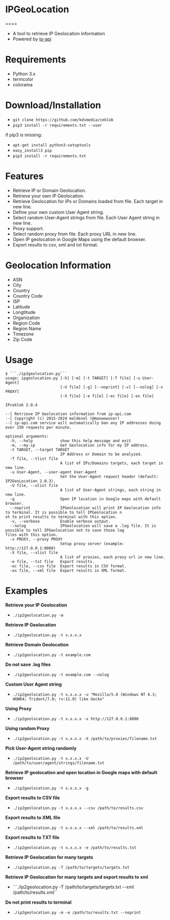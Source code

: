 # IPGeoLocation
====
* A tool to retrieve IP Geolocation information
* Powered by [ip-api](http://ip-api.com/docs/)


Requirements
=====
* Python 3.x
* termcolor
* colorama


Download/Installation
====
* ```git clone https://github.com/kdsmedia/ceklok```
* ```pip3 install -r requirements.txt --user```

if pip3 is missing:
* ```apt-get install python3-setuptools```
* ```easy_install3 pip```
* ```pip3 install -r requirements.txt```


Features
====
* Retrieve IP or Domain Geolocation.
* Retrieve your own IP Geolocation.
* Retrieve Geolocation for IPs or Domains loaded from file. Each target in new line.
* Define your own custom User Agent string.
* Select random User-Agent strings from file. Each User Agent string in new line.
* Proxy support.
* Select random proxy from file. Each proxy URL in new line.
* Open IP geolocation in Google Maps using the default browser.
* Export results to csv, xml and txt format.


Geolocation Information
====
* ASN
* City
* Country
* Country Code
* ISP
* Latitude
* Longtitude
* Organization
* Region Code
* Region Name
* Timezone
* Zip Code


Usage
====
```
$ ```./ip2geolocation.py```
usage: ipgeolocation.py [-h] [-m] [-t TARGET] [-T file] [-u User-Agent]
                        [-U file] [-g] [--noprint] [-v] [--nolog] [-x PROXY]
                        [-X file] [-e file] [-ec file] [-ex file]

IPceklok 2.0.4

--[ Retrieve IP Geolocation information from ip-api.com
--[ Copyright (c) 2015-2024 maldevel (@maxwowuser)
--[ ip-api.com service will automatically ban any IP addresses doing over 150 requests per minute.

optional arguments:
  -h, --help            show this help message and exit
  -m, --my-ip           Get Geolocation info for my IP address.
  -t TARGET, --target TARGET
                        IP Address or Domain to be analyzed.
  -T file, --tlist file
                        A list of IPs/Domains targets, each target in new line.
  -u User-Agent, --user-agent User-Agent
                        Set the User-Agent request header (default: IP2GeoLocation 2.0.3).
  -U file, --ulist file
                        A list of User-Agent strings, each string in new line.
  -g                    Open IP location in Google maps with default browser.
  --noprint             IPGeolocation will print IP Geolocation info to terminal. It is possible to tell IPGeolocation n
ot to print results to terminal with this option.
  -v, --verbose         Enable verbose output.
  --nolog               IPGeolocation will save a .log file. It is possible to tell IPGeolocation not to save those log
files with this option.
  -x PROXY, --proxy PROXY
                        Setup proxy server (example: http://127.0.0.1:8080)
  -X file, --xlist file
                        A list of proxies, each proxy url in new line.
  -e file, --txt file   Export results.
  -ec file, --csv file  Export results in CSV format.
  -ex file, --xml file  Export results in XML format.
```
  

Examples
====
**Retrieve your IP Geolocation**
* ```./ip2geolocation.py -m```

**Retrieve IP Geolocation**
* ```./ip2geolocation.py -t x.x.x.x```

**Retrieve Domain Geolocation**
* ```./ip2geolocation.py -t example.com```

**Do not save .log files**
* ```./ip2geolocation.py -t example.com --nolog```

**Custom User Agent string** 
* ```./ip2geolocation.py -t x.x.x.x -u "Mozilla/5.0 (Windows NT 6.3; WOW64; Trident/7.0; rv:11.0) like Gecko"```

**Using Proxy**
* ```./ip2geolocation.py -t x.x.x.x -x http://127.0.0.1:8080```

**Using random Proxy**
* ```./ip2geolocation.py -t x.x.x.x -X /path/to/proxies/filename.txt```

**Pick User-Agent string randomly**
* ```./ip2geolocation.py -t x.x.x.x -U /path/to/user/agent/strings/filename.txt```

**Retrieve IP geolocation and open location in Google maps with default browser**
* ```./ip2geolocation.py -t x.x.x.x -g```

**Export results to CSV file**
* ```./ip2geolocation.py -t x.x.x.x --csv /path/to/results.csv```

**Export results to XML file**
* ```./ip2geolocation.py -t x.x.x.x --xml /path/to/results.xml```

**Export results to TXT file**
* ```./ip2geolocation.py -t x.x.x.x -e /path/to/results.txt```

**Retrieve IP Geolocation for many targets**
* ```./ip2geolocation.py -T /path/to/targets/targets.txt```

**Retrieve IP Geolocation for many targets and export results to xml**
* ```./ip2geolocation.py -T /path/to/targets/targets.txt --xml /path/to/results.xml``

**Do not print results to terminal**
* ```./ip2geolocation.py -m -e /path/to/results.txt --noprint ```
